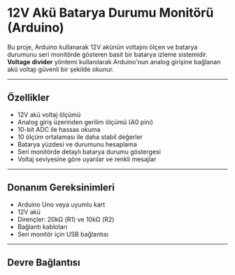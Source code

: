 # 12V Akü Batarya Durumu Monitörü (Arduino)

Bu proje, Arduino kullanarak 12V akünün voltajını ölçen ve batarya durumunu seri monitörde gösteren basit bir batarya izleme sistemidir. **Voltage divider** yöntemi kullanılarak Arduino'nun analog girişine bağlanan akü voltajı güvenli bir şekilde okunur.

---

## Özellikler

- 12V akü voltaj ölçümü
- Analog giriş üzerinden gerilim ölçümü (A0 pini)
- 10-bit ADC ile hassas okuma
- 10 ölçüm ortalaması ile daha stabil değerler
- Batarya yüzdesi ve durumunu hesaplama
- Seri monitörde detaylı batarya durumu göstergesi
- Voltaj seviyesine göre uyarılar ve renkli mesajlar

---

## Donanım Gereksinimleri

- Arduino Uno veya uyumlu kart
- 12V akü
- Dirençler: 20kΩ (R1) ve 10kΩ (R2)
- Bağlantı kabloları
- Seri monitör için USB bağlantısı

---

## Devre Bağlantısı

